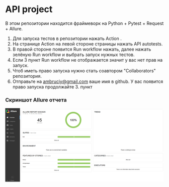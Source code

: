 # API project
В этом репозитории находится фраймеворк на Python + Pytest + Request + Allure.
1. Для запуска тестов в репозитории нажать Action .
2. На странице Action на левой стороне страницы нажать API autotests.
3. В правой стороне появится Run workflow нажать, далее нажать зелёную Run workflow и выбрать запуск нужных тестов.
4. Если 3 пункт Run workflow не отображается значит у вас нет прав на запуск.
5. Чтоб иметь право запуска нужно стать соавтором "Collaborators" репозитория.
6. Отправьте на ambruciy@gmail.com ваше имя в github. У вас появится право запуска продолжайте 3. пункт

### Скриншот Allure отчета
![img.png](img.png)

